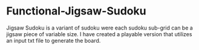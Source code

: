 # Functional-Jigsaw-Sudoku
Jigsaw Sudoku is a variant of sudoku were each sudoku sub-grid can be a jigsaw piece of variable size. I have created a playable version that utilizes an input txt file to generate the board.
